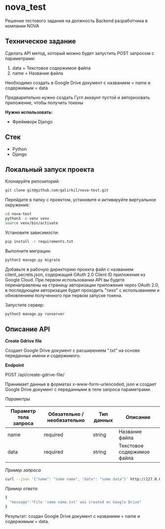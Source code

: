 # nova_test

Решение тестового задания на должность Backend разработчика в компании NOVA

## Техническое задание

Сделать API метод, который можно будет запустить POST запросом с параметрами:

1. data = Текстовое содержимое файла
2. name = Название файла

Необходимо создать в Google Drive документ с названием = name и содержимым = data

Предварительно нужно создать Гугл аккаунт пустой и авторизовать приложение, чтобы получить токены

**Нужно использовать:**

- Фреймворк Django

## Стек

- Python
- Django

## Локальный запуск проекта

Клонируйте репозиторий:

```bash
git clone git@github.com:galirkil/nova-test.git
```

Перейдите в папку с проектом, установите и активируйте виртуальное окружение:

```bash
cd nova-test
python3 -m venv venv
source venv/bin/activate
```

Установите зависимости:

```bash
pip install -r requirements.txt
```

Выполните миграции:

```bash
python3 manage.py migrate
```

Добавьте в рабочую директорию проекта файл с названием client_secrets.json,
содержащий OAuth 2.0 Client ID приложения из Google Cloud.
При первом использовании API вы будете перенаправлены на страницу авторизации
приложения через OAuth 2.0, в последующем авторизация будет проходить "тихо"
с использванием и обновлением полученного при первом запуске токена.

Запустите сервер:

```bash
python3 manage.py runserver
```

## Описание API

**Create Gdrive file**

Создает Google Drive документ c расширением ".txt" на основе
переданных имени и содержимого.

**Endpoint**

POST /api/create-gdrive-file/

Принимает данные в форматах x-www-form-urlencoded, json и создает Google Drive документ с переданными в теле запроса параметрами.

_Параметры_

| Параметр тела запроса | Обязательно / необязательно | Тип данных | Описание                   |
|-----------------------|-----------------------------|------------|----------------------------|
| name                  | required                    | string     | Название файла             |
| data                  | required                    | string     | Текстовое содержимое файла |


_Пример запроса_

```bash
curl --json '{"name": "some name", "data": "some data"}' http://127.0.0.1:8001/api/create-gdrive-file/
```

_Пример ответа_

```yaml
{
  "message":"File 'some name.txt' was created on Google Drive"
}
```

Результат: создан Google Drive документ с названием = name и содержимым = data.
